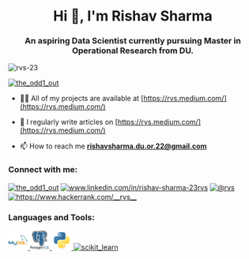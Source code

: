 <h1 align="center">Hi 👋, I'm Rishav Sharma</h1>
<h3 align="center">An aspiring Data Scientist currently pursuing Master in Operational Research from DU.</h3>

<p align="left"> <img src="https://komarev.com/ghpvc/?username=rvs-23&label=Profile%20views&color=0e75b6&style=flat" alt="rvs-23" /> </p>

<p align="left"> <a href="https://twitter.com/the_odd1_out" target="blank"><img src="https://img.shields.io/twitter/follow/the_odd1_out?logo=twitter&style=for-the-badge" alt="the_odd1_out" /></a> </p>

- 👨‍💻 All of my projects are available at [https://rvs.medium.com/](https://rvs.medium.com/)

- 📝 I regularly write articles on [https://rvs.medium.com/](https://rvs.medium.com/)

- 📫 How to reach me **rishavsharma.du.or.22@gmail.com**


<h3 align="left">Connect with me:</h3>
<p align="left">
<a href="https://twitter.com/the_odd1_out" target="blank"><img align="center" src="https://raw.githubusercontent.com/rahuldkjain/github-profile-readme-generator/master/src/images/icons/Social/twitter.svg" alt="the_odd1_out" height="30" width="40" /></a>
<a href="https://linkedin.com/in/www.linkedin.com/in/rishav-sharma-23rvs" target="blank"><img align="center" src="https://raw.githubusercontent.com/rahuldkjain/github-profile-readme-generator/master/src/images/icons/Social/linked-in-alt.svg" alt="www.linkedin.com/in/rishav-sharma-23rvs" height="30" width="40" /></a>
<a href="https://medium.com/@rvs" target="blank"><img align="center" src="https://raw.githubusercontent.com/rahuldkjain/github-profile-readme-generator/master/src/images/icons/Social/medium.svg" alt="@rvs" height="30" width="40" /></a>
<a href="https://www.hackerrank.com/__rvs__" target="blank"><img align="center" src="https://raw.githubusercontent.com/rahuldkjain/github-profile-readme-generator/master/src/images/icons/Social/hackerrank.svg" alt="https://www.hackerrank.com/__rvs__" height="30" width="40" /></a>
</p>

<h3 align="left">Languages and Tools:</h3>
<p align="left"> <a href="https://www.mysql.com/" target="_blank"> <img src="https://raw.githubusercontent.com/devicons/devicon/master/icons/mysql/mysql-original-wordmark.svg" alt="mysql" width="40" height="40"/> </a> <a href="https://www.postgresql.org" target="_blank"> <img src="https://raw.githubusercontent.com/devicons/devicon/master/icons/postgresql/postgresql-original-wordmark.svg" alt="postgresql" width="40" height="40"/> </a> <a href="https://www.python.org" target="_blank"> <img src="https://raw.githubusercontent.com/devicons/devicon/master/icons/python/python-original.svg" alt="python" width="40" height="40"/> </a> <a href="https://scikit-learn.org/" target="_blank"> <img src="https://upload.wikimedia.org/wikipedia/commons/0/05/Scikit_learn_logo_small.svg" alt="scikit_learn" width="40" height="40"/> </a> </p>

